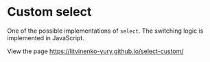 # Custom select  

One of the possible implementations of  `select`. 
The switching logic is implemented in JavaScript.  

View the page https://litvinenko-yury.github.io/select-custom/